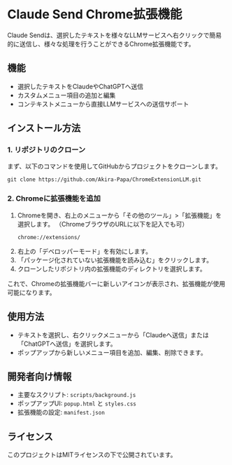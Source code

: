 

# Claude Send Chrome拡張機能

Claude Sendは、選択したテキストを様々なLLMサービスへ右クリックで簡易的に送信し、様々な処理を行うことができるChrome拡張機能です。

## 機能
- 選択したテキストをClaudeやChatGPTへ送信
- カスタムメニュー項目の追加と編集
- コンテキストメニューから直接LLMサービスへの送信サポート

## インストール方法

### 1. リポジトリのクローン
まず、以下のコマンドを使用してGitHubからプロジェクトをクローンします。

```
git clone https://github.com/Akira-Papa/ChromeExtensionLLM.git
```


### 2. Chromeに拡張機能を追加
1. Chromeを開き、右上のメニューから「その他のツール」>「拡張機能」を選択します。
 （ChromeブラウザのURLに以下を記入でも可）
   ```
   chrome://extensions/
   ```
3. 右上の「デベロッパーモード」を有効にします。
4. 「パッケージ化されていない拡張機能を読み込む」をクリックします。
5. クローンしたリポジトリ内の拡張機能のディレクトリを選択します。

これで、Chromeの拡張機能バーに新しいアイコンが表示され、拡張機能が使用可能になります。

## 使用方法
- テキストを選択し、右クリックメニューから「Claudeへ送信」または「ChatGPTへ送信」を選択します。
- ポップアップから新しいメニュー項目を追加、編集、削除できます。

## 開発者向け情報
- 主要なスクリプト: `scripts/background.js`
- ポップアップUI: `popup.html` と `styles.css`
- 拡張機能の設定: `manifest.json`

## ライセンス
このプロジェクトはMITライセンスの下で公開されています。
